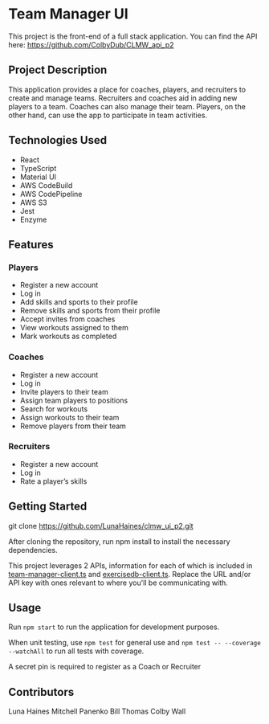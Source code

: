 # Team Manager UI
This project is the front-end of a full stack application. You can find the API here: https://github.com/ColbyDub/CLMW_api_p2

## Project Description
This application provides a place for coaches, players, and recruiters to create and manage teams. Recruiters and coaches aid in adding new players to a team. Coaches can also manage their team. Players, on the other hand, can use the app to participate in team activities.

## Technologies Used
* React
* TypeScript
* Material UI
* AWS CodeBuild
* AWS CodePipeline
* AWS S3
* Jest
* Enzyme

## Features

### Players
* Register a new account
* Log in
* Add skills and sports to their profile
* Remove skills and sports from their profile
* Accept invites from coaches
* View workouts assigned to them
* Mark workouts as completed

### Coaches
* Register a new account
* Log in
* Invite players to their team
* Assign team players to positions
* Search for workouts
* Assign workouts to their team
* Remove players from their team

### Recruiters
* Register a new account
* Log in
* Rate a player’s skills

## Getting Started
git clone https://github.com/LunaHaines/clmw_ui_p2.git

After cloning the repository, run npm install to install the necessary dependencies. 

This project leverages 2 APIs, information for each of which is included in [team-manager-client.ts](https://github.com/LunaHaines/clmw_ui_p2/blob/main/src/remote/team-manager-client.ts) and [exercisedb-client.ts](https://github.com/LunaHaines/clmw_ui_p2/blob/main/src/remote/exercisedb-client.ts). Replace the URL and/or API key with ones relevant to where you'll be communicating with.

## Usage
Run `npm start` to run the application for development purposes.

When unit testing, use `npm test` for general use and `npm test -- --coverage --watchAll` to run all tests with coverage.

A secret pin is required to register as a Coach or Recruiter

## Contributors
Luna Haines
Mitchell Panenko
Bill Thomas
Colby Wall
